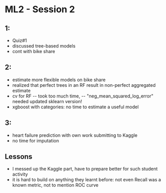 # ML2 - Session 2

## 1:

- Quiz#1
- discussed tree-based models
- cont with bike share

## 2:
- estimate more flexible models on bike share
- realized that perfect trees in an RF result in non-perfect aggregated estimate
- cv for RF
    -- took too much time,
    -- "neg_mean_squared_log_error" needed updated sklearn version!
- xgboost with categories: no time to estimate a useful model

## 3:
- heart failure prediction with own work submitting to Kaggle
- no time for imputation

## Lessons

- I messed up the Kaggle part, have to prepare better for such student activity
- it is hard to build on anything they learnt before: not even Recall was a known metric, not to mention ROC curve
